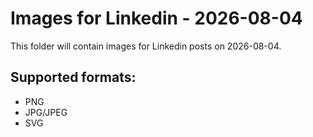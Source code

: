 # Images for Linkedin - 2026-08-04

This folder will contain images for Linkedin posts on 2026-08-04.

## Supported formats:
- PNG
- JPG/JPEG
- SVG
